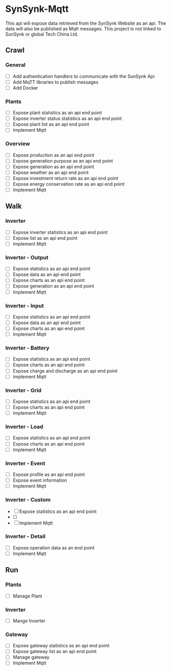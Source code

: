 # SynSynk-Mqtt

This api will expose data retrieved from the SynSynk Website as an api. The data will also be published as Mqtt messages. This project is not linked to SunSynk or global Tech China Ltd.

## Crawl

### General
- [ ] Add authentication handlers to communicate with the SunSynk Api
- [ ] Add MqTT libraries to publish messages 
- [ ] Add Docker 
### Plants 
- [ ] Expose plant statistics as an api end point
- [ ] Expose inverter status statistics as an api end point
- [ ] Expose plant list as an api end point 
- [ ] Implement Mqtt 
### Overview 
- [ ] Expose production as an api end point
- [ ] Expose generation purpose as an api end point
- [ ] Expose generation as an api end point 
- [ ] Expose weather as an api end point 
- [ ] Expose investment return rate as an api end point 
- [ ] Expose energy conservation rate as an api end point 
- [ ] Implement Mqtt 
## Walk
### Inverter 
- [ ] Expose inverter statistics as an api end point
- [ ] Expose list as an api end point
- [ ] Implement Mqtt 
### Inverter - Output 
- [ ] Expose statistics as an api end point
- [ ] Expose data as an api end point 
- [ ] Expose charts as an api end point 
- [ ] Expose generation as an api end point 
- [ ] Implement Mqtt 
### Inverter - Input
- [ ] Expose statistics as an api end point
- [ ] Expose data as an api end point 
- [ ] Expose charts as an api end point
- [ ] Implement Mqtt 
### Inverter - Battery
- [ ] Expose statistics as an api end point
- [ ] Expose charts as an api end point
- [ ] Expose charge and discharge as an api end point 
- [ ] Implement Mqtt 
### Inverter - Grid
- [ ] Expose statistics as an api end point
- [ ] Expose charts as an api end point
- [ ] Implement Mqtt 
### Inverter - Load 
- [ ] Expose statistics as an api end point
- [ ] Expose charts as an api end point
- [ ] Implement Mqtt 
### Inverter - Event 
- [ ] Expose profile as an api end point
- [ ] Expose event information 
- [ ] Implement Mqtt 
### Inverter - Custom 
- [ ] Expose statistics as an api end point
- [ ] 
- [ ] Implement Mqtt 
### Inverter - Detail
- [ ] Expose operation data as an end point 
- [ ] Implement Mqtt 

## Run
### Plants 
- [ ] Manage Plant 
### Inverter 
- [ ] Mange Inverter 
### Gateway 
- [ ] Expose gateway statistics as an api end point 
- [ ] Expose gateway list as an api end point 
- [ ] Manage gateway 
- [ ] Implement Mqtt 